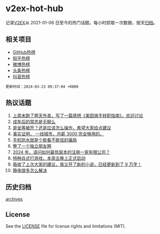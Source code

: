 # v2ex-hot-hub

 记录[V2EX](https://www.v2ex.com/)从 2021-01-06 日至今的热门话题。每小时抓取一次数据，按天[归档](archives)。
 
 ## 相关项目

- [GitHub热榜](https://github.com/lonnyzhang423/github-hot-hub)
- [知乎热榜](https://github.com/lonnyzhang423/zhihu-hot-hub)
- [微博热榜](https://github.com/lonnyzhang423/weibo-hot-hub)
- [头条热榜](https://github.com/lonnyzhang423/toutiao-hot-hub)
- [抖音热榜](https://github.com/lonnyzhang423/douyin-hot-hub)


 `更新时间：2024-03-23 09:37:04 +0800`

## 热议话题

1. [上周末跑了两天外卖，写了一篇感想《美团骑手转职指南》，欢迎讨论](https://www.v2ex.com/t/1025993)
1. [成年后的常态是无聊么](https://www.v2ex.com/t/1025970)
1. [是坐等被开？还是应该怎么操作，希望大家给点建议](https://www.v2ex.com/t/1025957)
1. [事实证明， 一线城市，月薪 3000 完全够用的。](https://www.v2ex.com/t/1026026)
1. [手机防水就是个能看不能信的骗局](https://www.v2ex.com/t/1026071)
1. [整了一个独立朋友圈](https://www.v2ex.com/t/1025995)
1. [2024 年，请问如何最低层本的注册一家有限公司？](https://www.v2ex.com/t/1025981)
1. [特种兵式打游戏，本周五晚上正式启动](https://www.v2ex.com/t/1025955)
1. [吸收了上次大家的建议，我又开了新的小说，已经更新到了 9 万字！](https://www.v2ex.com/t/1025973)
1. [静电很多怎么解决](https://www.v2ex.com/t/1026045)

## 历史归档

[archives](archives)

## License

See the [LICENSE](LICENSE) file for license rights and limitations (MIT).
